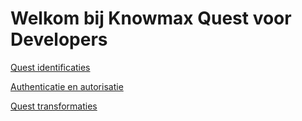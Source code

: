 # Welkom bij Knowmax Quest voor Developers

[Quest identificaties](/concepts/quest-id)

[Authenticatie en autorisatie](/concepts/authentication)

[Quest transformaties](/concepts/quest-trans)
